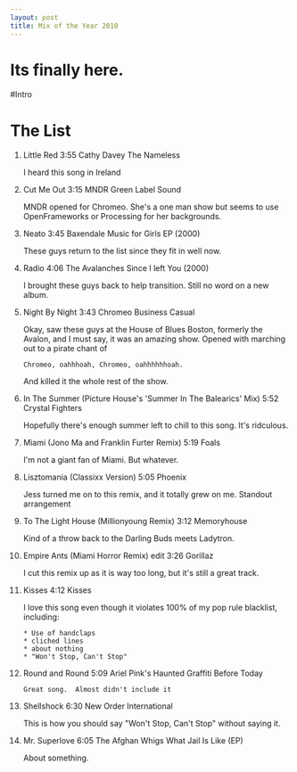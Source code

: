 ```yaml
---
layout: post
title: Mix of the Year 2010
---
```


Its finally here.
=================

#Intro

# The List

1.  Little Red        3:55    Cathy Davey     The Nameless

    I heard this song in Ireland

2.  Cut Me Out        3:15    MNDR    Green Label Sound

    MNDR opened for Chromeo.  She's a one man show but seems to use OpenFrameworks 
    or Processing for her backgrounds.
    
3.  Neato             3:45    Baxendale   Music for Girls EP (2000)

    These guys return to the list since they fit in well now.  

4.  Radio             4:06    The Avalanches  Since I left You (2000)

    I brought these guys back to help transition.  Still no word on a new album.

5.  Night By Night    3:43    Chromeo         Business Casual

    Okay, saw these guys at the House of Blues Boston, formerly the Avalon, and 
    I must say, it was an amazing show.  Opened with marching out to a pirate chant
    of 
        
        Chromeo, oahhhoah, Chromeo, oahhhhhhoah.  
        
    And killed it the whole rest of the show.

6.  In The Summer (Picture House's 'Summer In The Balearics' Mix)     5:52    Crystal Fighters

    Hopefully there's enough summer left to chill to this song.  It's ridculous.

7.  Miami (Jono Ma and Franklin Furter Remix) 5:19    Foals
    
    I'm not a giant fan of Miami.  But whatever.

8.  Lisztomania (Classixx Version)            5:05    Phoenix

    Jess turned me on to this remix, and it totally grew on me.  Standout arrangement

9.  To The Light House (Millionyoung Remix)   3:12    Memoryhouse

    Kind of a throw back to the Darling Buds meets Ladytron.  

10. Empire Ants (Miami Horror Remix) edit     3:26    Gorillaz

    I cut this remix up as it is way too long, but it's still a great track.

11. Kisses            4:12  Kisses

    I love this song even though it violates 100% of my pop rule blacklist, including:
    
        * Use of handclaps
        * cliched lines
        * about nothing
        * "Won't Stop, Can't Stop"

12. Round and Round   5:09    Ariel Pink's Haunted Graffiti   Before Today
    
        Great song.  Almost didn't include it

13. Shellshock        6:30    New Order   International

    This is how you should say "Won't Stop, Can't Stop" without saying it.

14. Mr. Superlove     6:05    The Afghan Whigs	What Jail Is Like (EP)

    About something.

